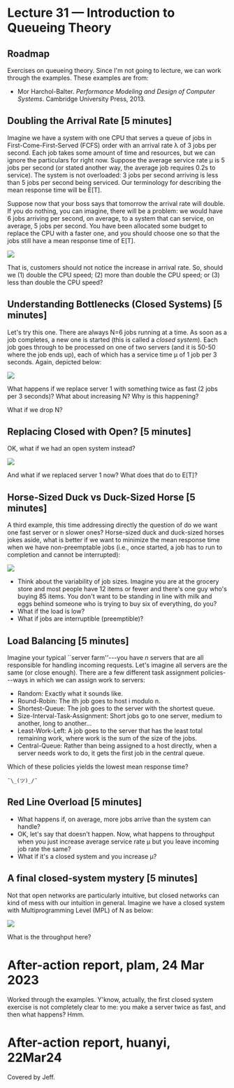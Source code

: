 # Lecture 31 — Introduction to Queueing Theory

## Roadmap

Exercises on queueing theory. Since I'm not going to lecture, we can work
through the examples. These examples are from:

* Mor Harchol-Balter. *Performance Modeling and Design of Computer Systems*.
  Cambridge University Press, 2013.

## Doubling the Arrival Rate [5 minutes]

Imagine we have a system with one CPU that serves a queue of jobs in
First-Come-First-Served (FCFS) order with an arrival rate λ of 3 jobs per
second. Each job takes some amount of time and resources, but we can ignore the
particulars for right now. Suppose the average service rate μ is 5 jobs per
second (or stated another way, the average job requires 0.2s to service). The
system is not overloaded: 3 jobs per second arriving is less than 5 jobs per
second being serviced. Our terminology for describing the mean response time
will be E[T].

Suppose now that your boss says that tomorrow the arrival rate will double. If
you do nothing, you can imagine, there will be a problem: we would have 6 jobs
arriving per second, on average, to a system that can service, on average, 5
jobs per second. You have been allocated some budget to replace the CPU with a
faster one, and you should choose one so that the jobs still have a mean
response time of E[T].

![](../images/qt-example1.png)

That is, customers should not notice the increase in arrival rate. So, should we
(1) double the CPU speed; (2) more than double the CPU speed; or (3) less than
double the CPU speed?

## Understanding Bottlenecks (Closed Systems) [5 minutes]

Let's try this one. There are always N=6 jobs running at a time. As soon as a
job completes, a new one is started (this is called a *closed system*). Each job
goes through to be processed on one of two servers (and it is 50-50 where the
job ends up), each of which has a service time μ of 1 job per 3 seconds. Again,
depicted below:

![](../images/qt-example2.png)

What happens if we replace server 1 with something twice as fast (2 jobs per 3
seconds)? What about increasing N? Why is this happening?

What if we drop N?

## Replacing Closed with Open? [5 minutes]

OK, what if we had an open system instead?


![](../images/qt-example2-2.png)

And what if we replaced server 1 now? What does that do to E[T]?

## Horse-Sized Duck vs Duck-Sized Horse [5 minutes]

A third example, this time addressing directly the question of do we want one
fast server or n slower ones? Horse-sized duck and duck-sized horses jokes
aside, what is better if we want to minimize the mean response time when we have
non-preemptable jobs (i.e., once started, a job has to run to completion and
cannot be interrupted):

![](../images/qt-example3.png)

* Think about the variability of job sizes. Imagine you are at the grocery store
  and most people have 12 items or fewer and there's one guy who's buying 85
  items. You don't want to be standing in line with milk and eggs behind someone
  who is trying to buy six of everything, do you?
* What if the load is low?
* What if jobs are interruptible (preemptible)?

## Load Balancing [5 minutes]

Imagine your typical ``server farm''---you have *n* servers that are all
responsible for handling incoming requests. Let's imagine all servers are the
same (or close enough). There are a few different task assignment
policies---ways in which we can assign work to servers:

* Random: Exactly what it sounds like.
* Round-Robin: The ith job goes to host i modulo n.
* Shortest-Queue: The job goes to the server with the shortest queue.
* Size-Interval-Task-Assignment: Short jobs go to one server, medium to another, long to another...
* Least-Work-Left: A job goes to the server that has the least total remaining work, where work is the sum of the size of the jobs.
* Central-Queue: Rather than being assigned to a host directly, when a server needs work to do, it gets the first job in the central queue.

Which of these policies yields the lowest mean response time?

```
¯\_(ツ)_/¯
```

## Red Line Overload [5 minutes]

* What happens if, on average, more jobs arrive than the system can handle?
* OK, let's say that doesn't happen. Now, what happens to throughput when you
  just increase average service rate μ but you leave incoming job rate the same?
* What if it's a closed system and you increase μ?

## A final closed-system mystery [5 minutes]

Not that open networks are particularly intuitive, but closed networks can kind
of mess with our intuition in general. Imagine we have a closed system with
Multiprogramming Level (MPL) of N as below:

![](../images/tandem-closed.png)

What is the throughput here?

# After-action report, plam, 24 Mar 2023

Worked through the examples. Y'know, actually, the first closed system exercise
is not completely clear to me: you make a server twice as fast, and then what
happens? Hmm.

# After-action report, huanyi, 22Mar24

Covered by Jeff.
